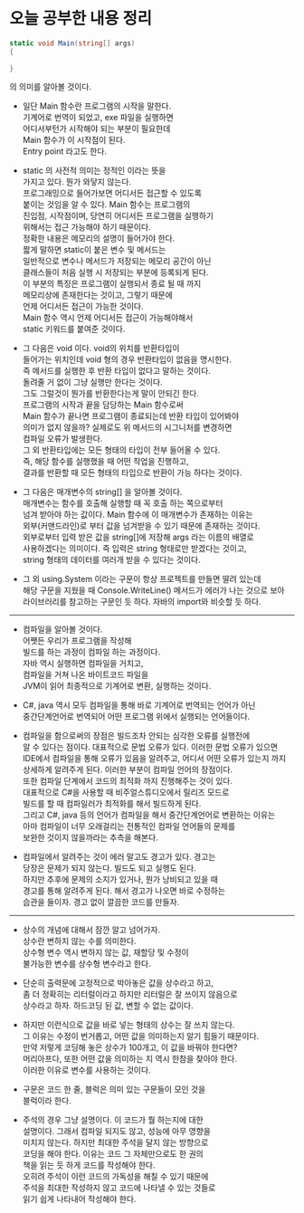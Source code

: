 # 오늘 공부한 내용 정리      
``` c#      
static void Main(string[] args) 
{
  
}
```    
의 의미를 알아볼 것이다.        
* 일단 Main 함수란 프로그램의 시작을 말한다.       
  기계어로 번역이 되었고, exe 파일을 실행하면        
  어디서부턴가 시작해야 되는 부분이 필요한데      
  Main 함수가 이 시작점이 된다.       
  Entry point 라고도 한다.        
  
* static 의 사전적 의미는 정적인 이라는 뜻을       
  가지고 있다. 뭔가 와닿지 않는다.         
  프로그래밍으로 들어가보면 어디서든 접근할 수 있도록         
  붙이는 것임을 알 수 있다. Main 함수는 프로그램의      
  진입점, 시작점이며, 당연히 어디서든 프로그램을 실행하기       
  위해서는 접근 가능해야 하기 때문이다.         
  정확한 내용은 메모리의 설명이 들어가야 한다.       
  짧게 말하면 static이 붙은 변수 및 메서드는         
  일반적으로 변수나 메서드가 저장되는 메모리 공간이 아닌       
  클래스들이 처음 실행 시 저장되는 부분에 등록되게 된다.         
  이 부분의 특징은 프로그램이 실행되서 종료 될 때 까지           
  메모리상에 존재한다는 것이고, 그렇기 때문에         
  언제 어디서든 접근이 가능한 것이다.        
  Main 함수 역시 언제 어디서든 접근이 가능해야해서       
  static 키워드를 붙여준 것이다.        
  
* 그 다음은 void 이다. void의 위치를 반환타입이         
  들어가는 위치인데 void 형의 경우 반환타입이 없음을 명시한다.      
  즉 메서드를 실행한 후 반환 타입이 없다고 말하는 것이다.     
  돌려줄 거 없이 그냥 실행만 한다는 것이다.        
  그도 그럴것이 뭔가를 반환한다는게 말이 안되긴 한다.      
  프로그램의 시작과 끝을 담당하는 Main 함수로써            
  Main 함수가 끝나면 프로그램이 종료되는데 반환 타입이 있어봐야      
  의미가 없지 않을까? 실제로도 위 메서드의 시그니처를 변경하면        
  컴파일 오류가 발생한다.         
  그 외 반환타입에는 모든 형태의 타입이 전부 들어올 수 있다.         
  즉, 해당 함수를 실행했을 때 어떤 작업을 진행하고,            
  결과를 반환할 때 모든 형태의 타입으로 반환이 가능 하다는 것이다.         
    
* 그 다음은 매개변수의 string[] 을 알아볼 것이다.         
  매개변수는 함수를 호출해 실행할 때 꼭 호출 하는 쪽으로부터       
  넘겨 받아야 하는 값이다. Main 함수에 이 매개변수가 존재하는 이유는        
  외부(커맨드라인)로 부터 값을 넘겨받을 수 있기 때문에 존재하는 것이다.        
  외부로부터 입력 받은 값을 string[]에 저장해 args 라는 이름의 배열로        
  사용하겠다는 의미이다. 즉 입력은 string 형태로만 받겠다는 것이고,      
  string 형태의 데이터를 여러개 받을 수 있다는 것이다.         
   
* 그 외 using.System 이라는 구문이 항상 프로젝트를 만들면 딸려 있는데        
  해당 구문을 지웠을 때 Console.WriteLine() 메서드가 에러가 나는 것으로 보아       
  라이브러리를 참고하는 구문인 듯 하다. 자바의 import와 비슷할 듯 하다.        
***
* 컴파일을 알아볼 것이다.      
  어쨋든 우리가 프로그램을 작성해        
  빌드를 하는 과정이 컴파일 하는 과정이다.          
  자바 역시 실행하면 컴파일을 거치고,       
  컴파일을 거쳐 나온 바이트코드 파일을      
  JVM이 읽어 최종적으로 기계어로 변환, 실행하는 것이다.       
  
* C#, java 역시 모두 컴파일을 통해 바로 기계어로 번역되는 언어가 아닌       
  중간단계언어로 번역되어 어떤 프로그램 위에서 실행되는 언어들이다.        
    
* 컴파일을 함으로써의 장점은 빌드조차 안되는 심각한 오류를 실행전에     
  알 수 있다는 점이다. 대표적으로 문법 오류가 있다. 이러한 문법 오류가 있으면     
  IDE에서 컴파일을 통해 오류가 있음을 알려주고, 어디서 어떤 오류가 있는지 까지     
  상세하게 알려주게 된다. 이러한 부분이 컴파일 언어의 장점이다.         
  또한 컴파일 단계에서 코드의 최적화 까지 진행해주는 것이 있다.       
  대표적으로 C#을 사용할 때 비주얼스튜디오에서 릴리즈 모드로       
  빌드를 할 때 컴파일러가 최적화를 해서 빌드하게 된다.        
  그리고 C#, java 등의 언어가 컴파일을 해서 중간단계언어로 변환하는 이유는          
  아마 컴파일이 너무 오래걸리는 전통적인 컴파일 언어들의 문제를         
  보완한 것이지 않을까라는 추측을 해본다.          
  
* 컴파일에서 알려주는 것이 에러 말고도 경고가 있다. 경고는         
  당장은 문제가 되지 않는다. 빌드도 되고 실행도 된다.      
  하지만 추후에 문제의 소지가 있거나, 뭔가 낭비되고 있을 때       
  경고를 통해 알려주게 된다. 해서 경고가 나오면 바로 수정하는        
  습관을 들이자. 경고 없이 깔끔한 코드를 만들자.        
***
* 상수의 개념에 대해서 잠깐 알고 넘어가자.        
  상수란 변하지 않는 수를 의미한다.        
  상수형 변수 역시 변하지 않는 값, 재할당 및 수정이        
  불가능한 변수를 상수형 변수라고 한다.         
  
* 단순히 출력문에 고정적으로 박아놓은 값을 상수라고 하고,       
  좀 더 정확히는 리터럴이라고 하지만 리터럴은 잘 쓰이지 않음으로      
  상수라고 하자. 하드코딩 된 값, 변할 수 없는 값이다.             
  
* 하지만 이런식으로 값을 바로 넣는 형태의 상수는 잘 쓰지 않는다.       
  그 이유는 수정이 번거롭고, 어떤 값을 의미하는지 알기 힘들기 때문이다.        
  만약 저렇게 코딩해 놓은 상수가 100개고, 이 값을 바꿔야 한다면?         
  머리아프다, 또한 어떤 값을 의미하는 지 역시 한참을 찾아야 한다.        
  이러한 이유로 변수를 사용하는 것이다.       
  
* 구문은 코드 한 줄, 블럭은 의미 있는 구문들이 모인 것을          
  블럭이라 한다.         
  
* 주석의 경우 그냥 설명이다. 이 코드가 뭘 하는지에 대한        
  설명이다. 그래서 컴파일 되지도 않고, 성능에 아무 영향을      
  미치지 않는다. 하지만 최대한 주석을 달지 않는 방향으로       
  코딩을 해야 한다. 이유는 코드 그 자체만으로도 한 권의         
  책을 읽는 듯 하게 코드를 작성해야 한다.        
  오히려 주석이 이런 코드의 가독성을 해칠 수 있기 때문에          
  주석을 최대한 작성하지 않고 코드에 나타낼 수 있는 것들로         
  읽기 쉽게 나타내어 작성해야 한다.          

